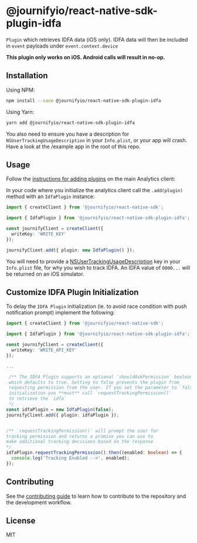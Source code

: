 # @journifyio/react-native-sdk-plugin-idfa

`Plugin` which retrieves IDFA data (iOS only). IDFA data will then be included in `event` payloads under `event.context.device`

**This plugin only works on iOS. Android calls will result in no-op.**

## Installation

Using NPM:
```bash
npm install --save @journifyio/react-native-sdk-plugin-idfa
```

Using Yarn:
```bash
yarn add @journifyio/react-native-sdk-plugin-idfa
```

You also need to ensure you have a description for `NSUserTrackingUsageDescription` in your `Info.plist`, or your app will crash. Have a look at the /example app in the root of this repo.

## Usage

Follow the [instructions for adding plugins](https://github.com/journifyio/journify-react-native-sdk?tab=readme-ov-file#adding-plugins) on the main Analytics client:

In your code where you initialize the analytics client call the `.add(plugin)` method with an `IdfaPlugin` instance:

```ts
import { createClient } from '@journifyio/react-native-sdk';

import { IdfaPlugin } from '@journifyio/react-native-sdk-plugin-idfa';

const journifyClient = createClient({
  writeKey: 'WRITE_KEY'
});

journifyClient.add({ plugin: new IdfaPlugin() });
```

You will need to provide a [NSUserTrackingUsageDescription](https://developer.apple.com/documentation/bundleresources/information_property_list/nsusertrackingusagedescription) key in your `Info.plist` file, for why you wish to track IDFA. An IDFA value of `0000...` will be returned on an iOS simulator.

## Customize IDFA Plugin Initialization

To delay the `IDFA Plugin` initialization (ie. to avoid race condition with push notification prompt) implement the following: 

```ts
import { createClient } from '@journifyio/react-native-sdk';

import { IdfaPlugin } from '@journifyio/react-native-sdk-plugin-idfa';

const journifyClient = createClient({
  writeKey: 'WRITE_API_KEY'
});

...

 /** The IDFA Plugin supports an optional `shouldAskPermission` boolean
 which defaults to true. Setting to false prevents the plugin from 
 requesting permission from the user. If you set the parameter to `false` on
 initialization you **must** call `requestTrackingPermission()` 
 to retrieve the `idfa`  
 */
const idfaPlugin = new IdfaPlugin(false);
journifyClient.add({ plugin: idfaPlugin });


/** `requestTrackingPermission()` will prompt the user for 
tracking permission and returns a promise you can use to 
make additional tracking decisions based on the response 
*/
idfaPlugin.requestTrackingPermission().then((enabled: boolean) => {
  console.log('Tracking Enabled -->', enabled);
});
```

## Contributing

See the [contributing guide](CONTRIBUTING.md) to learn how to contribute to the repository and the development workflow.

## License

MIT
